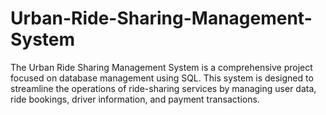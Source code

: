 # Urban-Ride-Sharing-Management-System
The Urban Ride Sharing Management System is a comprehensive project focused on database management using SQL. This system is designed to streamline the operations of ride-sharing services by managing user data, ride bookings, driver information, and payment transactions. 
